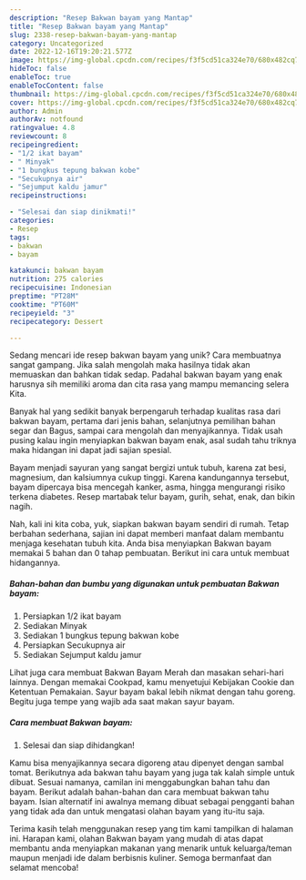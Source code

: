 ```yaml
---
description: "Resep Bakwan bayam yang Mantap"
title: "Resep Bakwan bayam yang Mantap"
slug: 2338-resep-bakwan-bayam-yang-mantap
category: Uncategorized
date: 2022-12-16T19:20:21.577Z
image: https://img-global.cpcdn.com/recipes/f3f5cd51ca324e70/680x482cq70/bakwan-bayam-foto-resep-utama.jpg
hideToc: false
enableToc: true
enableTocContent: false
thumbnail: https://img-global.cpcdn.com/recipes/f3f5cd51ca324e70/680x482cq70/bakwan-bayam-foto-resep-utama.jpg
cover: https://img-global.cpcdn.com/recipes/f3f5cd51ca324e70/680x482cq70/bakwan-bayam-foto-resep-utama.jpg
author: Admin
authorAv: notfound
ratingvalue: 4.8
reviewcount: 8
recipeingredient:
- "1/2 ikat bayam"
- " Minyak"
- "1 bungkus tepung bakwan kobe"
- "Secukupnya air"
- "Sejumput kaldu jamur"
recipeinstructions:

- "Selesai dan siap dinikmati!"
categories:
- Resep
tags:
- bakwan
- bayam

katakunci: bakwan bayam 
nutrition: 275 calories
recipecuisine: Indonesian
preptime: "PT28M"
cooktime: "PT60M"
recipeyield: "3"
recipecategory: Dessert

---
```





Sedang mencari ide resep bakwan bayam yang unik? Cara membuatnya sangat gampang. Jika salah mengolah maka hasilnya tidak akan memuaskan dan bahkan tidak sedap. Padahal bakwan bayam yang enak harusnya sih memiliki aroma dan cita rasa yang mampu memancing selera Kita.





Banyak hal yang sedikit banyak berpengaruh terhadap kualitas rasa dari bakwan bayam, pertama dari jenis bahan, selanjutnya pemilihan bahan segar dan Bagus, sampai cara mengolah dan menyajikannya. Tidak usah pusing kalau ingin menyiapkan bakwan bayam enak,      asal sudah tahu triknya maka hidangan ini dapat jadi sajian spesial.














Bayam menjadi sayuran yang sangat bergizi untuk tubuh, karena zat besi, magnesium, dan kalsiumnya cukup tinggi. Karena kandungannya tersebut, bayam dipercaya bisa mencegah kanker, asma, hingga mengurangi risiko terkena diabetes. Resep martabak telur bayam, gurih, sehat, enak, dan bikin nagih.






Nah, kali ini kita coba, yuk, siapkan bakwan bayam sendiri di rumah. Tetap berbahan sederhana, sajian ini dapat memberi manfaat dalam membantu menjaga kesehatan tubuh kita. Anda bisa menyiapkan Bakwan bayam memakai 5 bahan dan 0 tahap pembuatan. Berikut ini cara untuk membuat hidangannya.

<!--inarticleads1-->

##### Bahan-bahan dan bumbu yang digunakan untuk pembuatan Bakwan bayam:

1. Persiapkan 1/2 ikat bayam
1. Sediakan  Minyak
1. Sediakan 1 bungkus tepung bakwan kobe
1. Persiapkan Secukupnya air
1. Sediakan Sejumput kaldu jamur


Lihat juga cara membuat Bakwan Bayam Merah dan masakan sehari-hari lainnya. Dengan memakai Cookpad, kamu menyetujui Kebijakan Cookie dan Ketentuan Pemakaian. Sayur bayam bakal lebih nikmat dengan tahu goreng. Begitu juga tempe yang wajib ada saat makan sayur bayam. 

<!--inarticleads2-->

##### Cara membuat Bakwan bayam:


1. Selesai dan siap dihidangkan!

Kamu bisa menyajikannya secara digoreng atau dipenyet dengan sambal tomat. Berikutnya ada bakwan tahu bayam yang juga tak kalah simple untuk dibuat. Sesuai namanya, camilan ini menggabungkan bahan tahu dan bayam. Berikut adalah bahan-bahan dan cara membuat bakwan tahu bayam. Isian alternatif ini awalnya memang dibuat sebagai pengganti bahan yang tidak ada dan untuk mengatasi olahan bayam yang itu-itu saja. 

Terima kasih telah menggunakan resep yang tim kami tampilkan di halaman ini. Harapan kami, olahan Bakwan bayam yang mudah di atas dapat membantu anda menyiapkan makanan yang menarik untuk keluarga/teman maupun menjadi ide dalam berbisnis kuliner. Semoga bermanfaat dan selamat mencoba!

